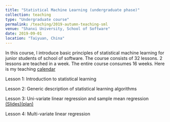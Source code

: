 ```yaml
---
title: "Statistical Machine Learning (undergraduate phase)"
collection: teaching
type: "Undergraduate course"
permalink: /teaching/2019-autumn-teaching-sml
venue: "Shanxi University, School of Software"
date: 2019-09-01
location: "Taiyuan, China"
---
```


In this course, I introduce basic principles of statistical machine learning for junior students of school of software.
The course consists of 32 lessons. 2 lessons are teached in a week. The entire course consumes 16 weeks. Here is my teaching [calendar](https://rambowang.github.io/files/2019SEStatLearn/teachcalendar.pdf)

Lesson 1: Introduction to statistical learning 

Lesson 2: Generic description of statistical learning algorithms

Lesson 3: Uni-variate linear regression and sample mean regression [(Slides)](https://rambowang.github.io/files/2019SEStatLearn/slides3.pdf)[(plan)](https://rambowang.github.io/files/2019SEStatLearn/teachplan3.pdf)

Lesson 4: Multi-variate linear regression 